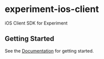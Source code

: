 # experiment-ios-client

iOS Client SDK for Experiment

## Getting Started

See the [Documentation](https://amplitude-lab.readme.io/docs/ios-sdk) for getting started.
